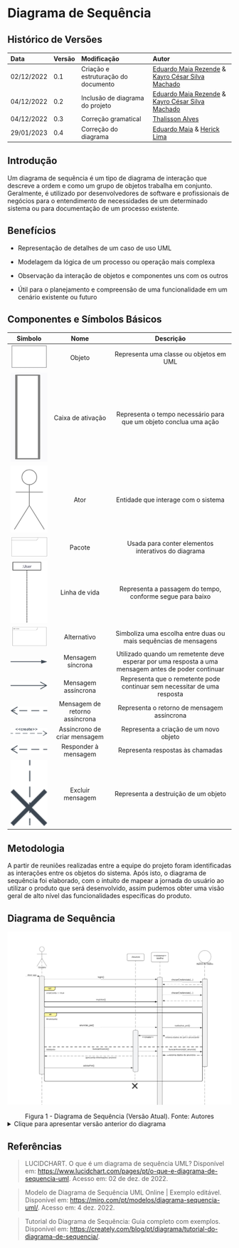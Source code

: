# Diagrama de Sequência

## Histórico de Versões

| Data      | Versão | Modificação                         | Autor                       |
| :-------- | :----- | :---------------------------------- | :-------------------------- |
| 02/12/2022 | 0.1    | Criação e estruturação do documento | [Eduardo Maia Rezende](https://github.com/eduardomr) & [Kayro César Silva Machado](https://github.com/kayrocesar)|
| 04/12/2022 | 0.2    | Inclusão de diagrama do projeto | [Eduardo Maia Rezende](https://github.com/eduardomr) & [Kayro César Silva Machado](https://github.com/kayrocesar)|
| 04/12/2022 | 0.3    | Correção gramatical | [Thalisson Alves](https://github.com/Thalisson-Alves)|
| 29/01/2023 | 0.4   | Correção do diagrama | [Eduardo Maia](https://github.com/eduardomr) & [Herick Lima](https://github.com/hericklima22)|


## Introdução
 Um diagrama de sequência é um tipo de diagrama de interação que descreve a ordem e como um grupo de objetos trabalha em conjunto. Geralmente, é utilizado por desenvolvedores de software e profissionais de negócios para o entendimento de necessidades de um determinado sistema ou para documentação de um processo existente.


## Benefícios

- Representação de detalhes de um caso de uso UML

- Modelagem da lógica de um processo ou operação mais complexa

- Observação da interação de objetos e componentes uns com os outros

- Útil para o planejamento e compreensão de uma funcionalidade em um cenário existente ou futuro



## Componentes e Símbolos Básicos
 

| Simbolo |  Nome  |                                  Descrição                                     |
| :-----: | :----: | :------------------------------------------------------------------------------: |
|   <img src="https://raw.githubusercontent.com/UnBArqDsw2022-2/2022.2_G4_IDotPet/master/docs/assets/diagrama_sequencia/object-symbol.PNG" alt="Objeto" width="150px"/>     | Objeto | Representa uma classe ou objetos em UML |
|   <img src="https://raw.githubusercontent.com/UnBArqDsw2022-2/2022.2_G4_IDotPet/master/docs/assets/diagrama_sequencia/box-symbol.PNG" alt="Caixa de ativação" width="150px" height="200px"/>     | Caixa de ativação | Representa o tempo necessário para que um objeto conclua uma ação|
|   <img src="https://raw.githubusercontent.com/UnBArqDsw2022-2/2022.2_G4_IDotPet/master/docs/assets/diagrama_sequencia/actor-symbol.PNG" alt="Ator" width="150px"/>     | Ator | Entidade que interage com o sistema |
|   <img src="https://raw.githubusercontent.com/UnBArqDsw2022-2/2022.2_G4_IDotPet/master/docs/assets/diagrama_sequencia/package-symbol.PNG" alt="Pacote" width="150px"/>     | Pacote |Usada para conter elementos interativos do diagrama |
|   <img src="https://raw.githubusercontent.com/UnBArqDsw2022-2/2022.2_G4_IDotPet/master/docs/assets/diagrama_sequencia/life-symbol.PNG" alt="Linha de vida" width="150px"/>     | Linha de vida |Representa a passagem do tempo, conforme segue para baixo  |
|   <img src="https://raw.githubusercontent.com/UnBArqDsw2022-2/2022.2_G4_IDotPet/master/docs/assets/diagrama_sequencia/alternative-symbol.PNG" alt="Alternativo" width="150px"/>     | Alternativo | Simboliza uma escolha entre duas ou mais sequências de mensagens  |
|   <img src="https://raw.githubusercontent.com/UnBArqDsw2022-2/2022.2_G4_IDotPet/master/docs/assets/diagrama_sequencia/synchronous-message-symbol.svg" alt=" Mensagem síncrona" width="150px"/>     | Mensagem síncrona |   Utilizado quando um remetente deve esperar por uma resposta a uma mensagem antes de poder continuar|
|   <img src="https://raw.githubusercontent.com/UnBArqDsw2022-2/2022.2_G4_IDotPet/master/docs/assets/diagrama_sequencia/asynchronous-message-symbol.svg" alt=" Mensagem assíncrona" width="150px"/>     | Mensagem assíncrona |  Representa que o remetente pode continuar sem necessitar de uma resposta  |
|   <img src="https://raw.githubusercontent.com/UnBArqDsw2022-2/2022.2_G4_IDotPet/master/docs/assets/diagrama_sequencia/uml-return-message-symbol.svg" alt=" Mensagem de retorno assíncrona" width="150px"/>     |  Mensagem de retorno assíncrona | Representa o retorno de mensagem  assíncrona|
|   <img src="https://raw.githubusercontent.com/UnBArqDsw2022-2/2022.2_G4_IdotPet/3458f394cfb51b22bfd7a6baab545a62b27ff0eb/docs/assets/diagrama_sequencia/uml-create-message-symbol.svg" alt="Assíncrono de criar mensagem" width="150px"/>     | Assíncrono de criar mensagem | Representa a criação de um novo objeto |
|   <img src="https://raw.githubusercontent.com/UnBArqDsw2022-2/2022.2_G4_IdotPet/3458f394cfb51b22bfd7a6baab545a62b27ff0eb/docs/assets/diagrama_sequencia/uml-return-message-symbol.svg" alt=" responder à mensagem" width="150px"/>     | Responder à mensagem | Representa respostas às chamadas  |
|   <img src="https://raw.githubusercontent.com/UnBArqDsw2022-2/2022.2_G4_IdotPet/3458f394cfb51b22bfd7a6baab545a62b27ff0eb/docs/assets/diagrama_sequencia/uml-deleted-message-symbol.svg" alt=" excluir mensagem" width="150px"/>     | Excluir mensagem | Representa a destruição de um objeto |



## Metodologia 
A partir de reuniões realizadas entre a equipe do projeto foram identificadas as interações entre os objetos do sistema. Após isto, o diagrama de sequência foi elaborado, com o intuito de mapear a jornada do usuário ao utilizar o produto que será desenvolvido, assim pudemos obter uma visão geral de alto nível das funcionalidades específicas do produto.
 

## Diagrama de Sequência

  ![Diagrama de Sequência](../assets/diagrama_sequencia/diag_sequencia_v2.png)
  <figcaption align="center" >Figura 1 - Diagrama de Sequência (Versão Atual). Fonte: Autores </figcaption>

  <details>
    <summary>Clique para apresentar versão anterior do diagrama</summary>
    ![Diagrama de Sequência](../assets/diagrama_sequencia/diag_sequencia_v1.png)
    <figcaption align="center" >Figura 1 - Diagrama de Sequência (Versão Anterior). Fonte: Autores </figcaption>
  </details>

## Referências



> LUCIDCHART. O que é um diagrama de sequência UML? Disponível em: https://www.lucidchart.com/pages/pt/o-que-e-diagrama-de-sequencia-uml. Acesso em: 02 de dez. de 2022.

> Modelo de Diagrama de Sequência UML Online | Exemplo editável. Disponível em: <https://miro.com/pt/modelos/diagrama-sequencia-uml/>. Acesso em: 4 dez. 2022.

> Tutorial do Diagrama de Sequência: Guia completo com exemplos. Disponível em: <https://creately.com/blog/pt/diagrama/tutorial-do-diagrama-de-sequencia/>.

‌
‌
